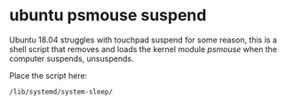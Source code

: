 # ubuntu psmouse suspend

Ubuntu 18.04 struggles with touchpad suspend for some reason, this is a
shell script that removes and loads the kernel module *psmouse* when
the computer suspends, unsuspends.

Place the script here:

    /lib/systemd/system-sleep/

